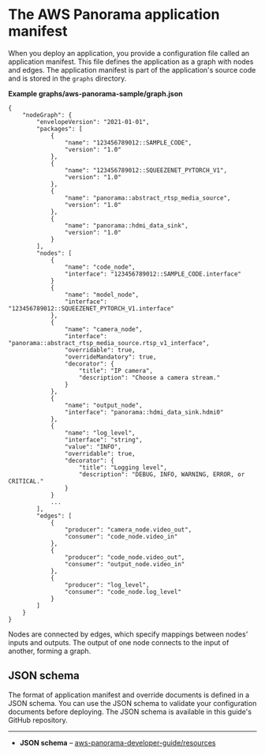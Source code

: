 # The AWS Panorama application manifest<a name="applications-manifest"></a>

When you deploy an application, you provide a configuration file called an application manifest\. This file defines the application as a graph with nodes and edges\. The application manifest is part of the application's source code and is stored in the `graphs` directory\.

**Example graphs/aws\-panorama\-sample/graph\.json**  

```
{
    "nodeGraph": {
        "envelopeVersion": "2021-01-01",
        "packages": [
            {
                "name": "123456789012::SAMPLE_CODE",
                "version": "1.0"
            },
            {
                "name": "123456789012::SQUEEZENET_PYTORCH_V1",
                "version": "1.0"
            },
            {
                "name": "panorama::abstract_rtsp_media_source",
                "version": "1.0"
            },
            {
                "name": "panorama::hdmi_data_sink",
                "version": "1.0"
            }
        ],
        "nodes": [
            {
                "name": "code_node",
                "interface": "123456789012::SAMPLE_CODE.interface"
            }
            {
                "name": "model_node",
                "interface": "123456789012::SQUEEZENET_PYTORCH_V1.interface"
            },
            {
                "name": "camera_node",
                "interface": "panorama::abstract_rtsp_media_source.rtsp_v1_interface",
                "overridable": true,
                "overrideMandatory": true,
                "decorator": {
                    "title": "IP camera",
                    "description": "Choose a camera stream."
                }
            },
            {
                "name": "output_node",
                "interface": "panorama::hdmi_data_sink.hdmi0"
            },
            {
                "name": "log_level",
                "interface": "string",
                "value": "INFO",
                "overridable": true,
                "decorator": {
                    "title": "Logging level",
                    "description": "DEBUG, INFO, WARNING, ERROR, or CRITICAL."
                }
            }
            ...
        ],
        "edges": [
            {
                "producer": "camera_node.video_out",
                "consumer": "code_node.video_in"
            },
            {
                "producer": "code_node.video_out",
                "consumer": "output_node.video_in"
            },
            {
                "producer": "log_level",
                "consumer": "code_node.log_level"
            }
        ]
    }
}
```

Nodes are connected by edges, which specify mappings between nodes' inputs and outputs\. The output of one node connects to the input of another, forming a graph\.

## JSON schema<a name="applications-manifest-schema"></a>

The format of application manifest and override documents is defined in a JSON schema\. You can use the JSON schema to validate your configuration documents before deploying\. The JSON schema is available in this guide's GitHub repository\.

****
+ **JSON schema** – [aws\-panorama\-developer\-guide/resources](https://github.com/awsdocs/aws-panorama-developer-guide/tree/main/resources)